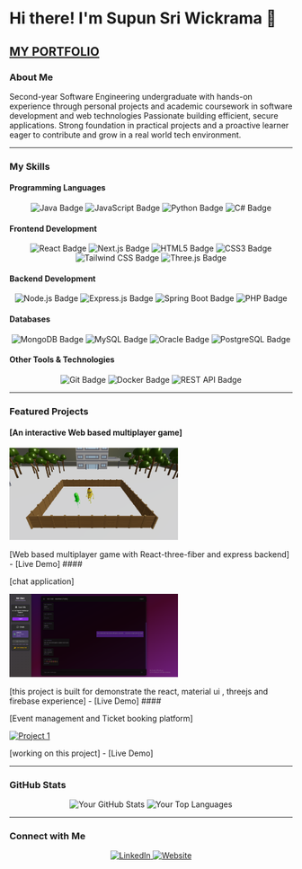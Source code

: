 

# Hi there! I'm Supun Sri Wickrama 👋
  <a href="https://supun-sri.netlify.app/"> MY PORTFOLIO </a>
---

### About Me

Second-year Software Engineering undergraduate with
hands-on experience through personal projects and
academic coursework in software development and web
technologies Passionate building efficient, secure
applications. Strong foundation in practical
projects and a proactive learner eager to contribute and
grow in a real world tech environment.

---

### My Skills

#### Programming Languages
<p align="center">
  <img src="https://img.shields.io/badge/Java-007396?style=for-the-badge&logo=java&logoColor=white" alt="Java Badge" />
  <img src="https://img.shields.io/badge/JavaScript-F7DF1E?style=for-the-badge&logo=javascript&logoColor=black" alt="JavaScript Badge" />
  <img src="https://img.shields.io/badge/Python-3776AB?style=for-the-badge&logo=python&logoColor=white" alt="Python Badge" />
  <img src="https://img.shields.io/badge/C%23-239120?style=for-the-badge&logo=c-sharp&logoColor=white" alt="C# Badge" />
</p>

#### Frontend Development
<p align="center">
  <img src="https://img.shields.io/badge/React-61DAFB?style=for-the-badge&logo=react&logoColor=black" alt="React Badge" />
  <img src="https://img.shields.io/badge/Next.js-000000?style=for-the-badge&logo=next.js&logoColor=white" alt="Next.js Badge" />
  <img src="https://img.shields.io/badge/HTML5-E34F26?style=for-the-badge&logo=html5&logoColor=white" alt="HTML5 Badge" />
  <img src="https://img.shields.io/badge/CSS3-1572B6?style=for-the-badge&logo=css3&logoColor=white" alt="CSS3 Badge" />
  <img src="https://img.shields.io/badge/Tailwind_CSS-38B2AC?style=for-the-badge&logo=tailwind-css&logoColor=white" alt="Tailwind CSS Badge" />
  <img src="https://img.shields.io/badge/Three.js-000000?style=for-the-badge&logo=three.js&logoColor=white" alt="Three.js Badge" />
</p>

#### Backend Development
<p align="center">
  <img src="https://img.shields.io/badge/Node.js-339933?style=for-the-badge&logo=node.js&logoColor=white" alt="Node.js Badge" />
  <img src="https://img.shields.io/badge/Express.js-000000?style=for-the-badge&logo=express&logoColor=white" alt="Express.js Badge" />
  <img src="https://img.shields.io/badge/Spring_Boot-6DB33F?style=for-the-badge&logo=springboot&logoColor=white" alt="Spring Boot Badge" />
  <img src="https://img.shields.io/badge/PHP-777BB4?style=for-the-badge&logo=php&logoColor=white" alt="PHP Badge" />
</p>

#### Databases
<p align="center">
  <img src="https://img.shields.io/badge/MongoDB-47A248?style=for-the-badge&logo=mongodb&logoColor=white" alt="MongoDB Badge" />
  <img src="https://img.shields.io/badge/MySQL-4479A1?style=for-the-badge&logo=mysql&logoColor=white" alt="MySQL Badge" />
  <img src="https://img.shields.io/badge/Oracle-F80000?style=for-the-badge&logo=oracle&logoColor=white" alt="Oracle Badge" />
  <img src="https://img.shields.io/badge/PostgreSQL-336791?style=for-the-badge&logo=postgresql&logoColor=white" alt="PostgreSQL Badge" />
</p>

#### Other Tools & Technologies
<p align="center">
  <img src="https://img.shields.io/badge/Git-F05032?style=for-the-badge&logo=git&logoColor=white" alt="Git Badge" />
  <img src="https://img.shields.io/badge/Docker-2496ED?style=for-the-badge&logo=docker&logoColor=white" alt="Docker Badge" />
  <img src="https://img.shields.io/badge/REST_API-005C9D?style=for-the-badge&logo=rest-api&logoColor=white" alt="REST API Badge" />
</p>

---

### Featured Projects

#### [An interactive Web based multiplayer game]
<p align="left">
  <a href="multiplayer-with-chat.netlify.app">
    <img src="https://github.com/Supun-Sri/Web-Based-Multiplayer-game-with-react-three-fiber-and-express-backend/blob/main/%7B534BCCFE-4D57-4347-AD43-44AFB784E7D1%7D.png?raw=true" alt="Project 1" width="300" />
  </a>
</p>
[Web based multiplayer game with React-three-fiber and express backend]
- [Live Demo]
#### 

[chat application]
<p align="left">
  <a href="">
    <img src="https://github.com/Supun-Sri/A-discussion-chat-application-made-with-react-material-ui-and-threejs-frontend-and-firebase/blob/main/%7B1090785D-6626-4B31-B5A4-8D4A7DE47F5C%7D.png?raw=true" alt="Project 1" width="300" />
  </a>
</p>
[this project is built for demonstrate the react, material ui , threejs and firebase experience]
- [Live Demo]
#### 

[Event management and Ticket booking platform]
<p align="left">
  <a href="multiplayer-with-chat.netlify.app">
    <img src="" alt="Project 1" width="300" />
  </a>
</p>
[working on this project]
- [Live Demo]


---

### GitHub Stats

<p align="center">
  <img src="https://github-readme-stats.vercel.app/api?username=Supun-Sri&show_icons=true&theme=radical" alt="Your GitHub Stats" />
  <img src="https://github-readme-stats.vercel.app/api/top-langs/?username=Supun-sri&layout=compact&theme=radical" alt="Your Top Languages" />
</p>

---

### Connect with Me

<p align="center">
  <a href="https://www.linkedin.com/in/supun-sri-wickrama-0ba82b297/">
    <img src="https://img.shields.io/badge/-LinkedIn-0077B5?style=flat&logo=linkedin&logoColor=white" alt="LinkedIn" />
  </a>
  <a href="https://supun-sri.netlify.app/">
    <img src="https://img.shields.io/badge/-Website-blue?style=flat&logo=google-chrome&logoColor=white" alt="Website" />
  </a>
</p>

